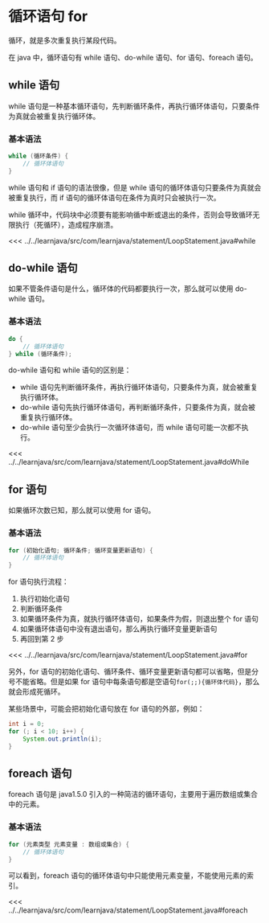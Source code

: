 # 循环语句 for

循环，就是多次重复执行某段代码。

在 java 中，循环语句有 while 语句、do-while 语句、for 语句、foreach 语句。

## while 语句

while 语句是一种基本循环语句，先判断循环条件，再执行循环体语句，只要条件为真就会被重复执行循环体。

### 基本语法

```java
while (循环条件) {
    // 循环体语句
}
```

while 语句和 if 语句的语法很像，但是 while 语句的循环体语句只要条件为真就会被重复执行，而 if 语句的循环体语句在条件为真时只会被执行一次。

while 循环中，代码块中必须要有能影响循中断或退出的条件，否则会导致循环无限执行（死循环），造成程序崩溃。

<<< ../../learnjava/src/com/learnjava/statement/LoopStatement.java#while

## do-while 语句

如果不管条件语句是什么，循环体的代码都要执行一次，那么就可以使用 do-while 语句。

### 基本语法

```java
do {
    // 循环体语句
} while (循环条件);
```

do-while 语句和 while 语句的区别是：

- while 语句先判断循环条件，再执行循环体语句，只要条件为真，就会被重复执行循环体。
- do-while 语句先执行循环体语句，再判断循环条件，只要条件为真，就会被重复执行循环体。
- do-while 语句至少会执行一次循环体语句，而 while 语句可能一次都不执行。

<<< ../../learnjava/src/com/learnjava/statement/LoopStatement.java#doWhile

## for 语句

如果循环次数已知，那么就可以使用 for 语句。

### 基本语法

```java
for (初始化语句; 循环条件; 循环变量更新语句) {
    // 循环体语句
}
```

for 语句执行流程：

1. 执行初始化语句
2. 判断循环条件
3. 如果循环条件为真，就执行循环体语句，如果条件为假，则退出整个 for 语句
4. 如果循环体语句中没有退出语句，那么再执行循环变量更新语句
5. 再回到第 2 步

<<< ../../learnjava/src/com/learnjava/statement/LoopStatement.java#for

另外，for 语句的初始化语句、循环条件、循环变量更新语句都可以省略，但是分号不能省略。但是如果 for 语句中每条语句都是空语句`for(;;){循环体代码}`，那么就会形成死循环。

某些场景中，可能会把初始化语句放在 for 语句的外部，例如：

```java
int i = 0;
for (; i < 10; i++) {
    System.out.println(i);
}
```

## foreach 语句

foreach 语句是 java1.5.0 引入的一种简洁的循环语句，主要用于遍历数组或集合中的元素。

### 基本语法

```java
for (元素类型 元素变量 : 数组或集合) {
    // 循环体语句
}
```

可以看到，foreach 语句的循环体语句中只能使用元素变量，不能使用元素的索引。

<<< ../../learnjava/src/com/learnjava/statement/LoopStatement.java#foreach

